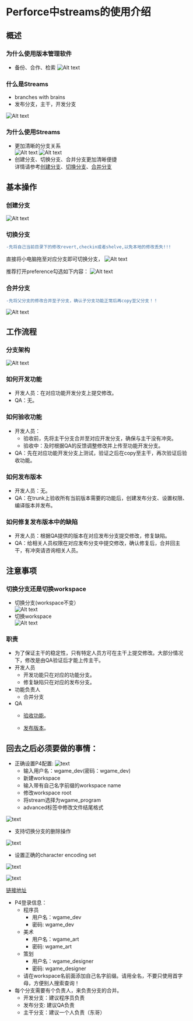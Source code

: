 # Perforce中streams的使用介绍
## 概述
### 为什么使用版本管理软件
* 备份、合作、检索
![Alt text](https://github.com/z530989673/P4-Stream-Intro/blob/master/Pic/whyIsVersionControlImportant.png)
### 什么是Streams
* branches with brains  
* 发布分支，主干，开发分支 

![Alt text](https://github.com/z530989673/P4-Stream-Intro/blob/master/Pic/stream.png)
### 为什么使用Streams
* 更加清晰的分支关系  
![Alt text](https://github.com/z530989673/P4-Stream-Intro/blob/master/Pic/formerBranch.png)
![Alt text](https://github.com/z530989673/P4-Stream-Intro/blob/master/Pic/stream.png)
* 创建分支、切换分支、合并分支更加清晰便捷  
  详情请参考[创建分支](#创建分支)、[切换分支](#切换分支)、[合并分支](#合并分支)

## 基本操作
### 创建分支
![Alt text](https://github.com/z530989673/P4-Stream-Intro/blob/master/Pic/createbranch.gif)
### 切换分支
```diff
-先将自己当前目录下的修改revert,checkin或者shelve,以免本地的修改丢失!!!
```
直接将小电脑拖至对应分支即可切换分支，
![Alt text](https://github.com/z530989673/P4-Stream-Intro/blob/master/Pic/switchWorkspace.gif)


推荐打开preference勾选如下内容：
![Alt text](https://github.com/z530989673/P4-Stream-Intro/blob/master/Pic/streamPreference.png)
### 合并分支
```diff
-先将父分支的修改合并至子分支，确认子分支功能正常后再copy至父分支！！
```
![Alt text](https://github.com/z530989673/P4-Stream-Intro/blob/master/Pic/mergeBranch.gif)

## 工作流程
### 分支架构

![Alt text](https://github.com/z530989673/P4-Stream-Intro/blob/master/Pic/branchStructure2.png)
### 如何开发功能
* 开发人员：在对应功能开发分支上提交修改。
* QA：无。
### 如何验收功能
* 开发人员：
  * 验收前，先将主干分支合并至对应开发分支，确保与主干没有冲突。
  * 验收中：及时根据QA的反馈调整修改并上传至功能开发分支。
* QA：先在对应功能开发分支上测试，验证之后在copy至主干，再次验证后验收功能。
### 如何发布版本
* 开发人员：无。
* QA：在trunk上验收所有当前版本需要的功能后，创建发布分支、设置权限、编译版本并发布。
### 如何修复发布版本中的缺陷
* 开发人员：根据QA提供的版本在对应发布分支提交修改，修复缺陷。
* QA：给相关人员权限在对应发布分支中提交修改，确认修复后，合并回主干，有冲突请咨询相关人员。

## 注意事项
### 切换分支还是切换workspace
* 切换分支(workspace不变）  
![Alt text](https://github.com/z530989673/P4-Stream-Intro/blob/master/Pic/switchBranchOp.gif)  
* 切换workspace  
![Alt text](https://github.com/z530989673/P4-Stream-Intro/blob/master/Pic/switchWorkspaceOp.gif)
### 职责
* 为了保证主干的稳定性，只有特定人员方可在主干上提交修改。大部分情况下，修改是由QA验证后才能上传主干。
* 开发人员
  * 开发功能只在对应的功能分支。
  * 修复缺陷只在对应的发布分支。
* 功能负责人
  * 合并分支
* QA
  * [验收功能](#如何验收功能)。
  
  * [发布版本](#如何发布版本)。
  
## 回去之后必须要做的事情：
* 正确设置P4配置:
![text](https://github.com/z530989673/P4-Stream-Intro/blob/master/Pic/createConnection.png)
  * 输入用户名：wgame_dev(密码：wgame_dev)
  * 新建workspace
  * 输入带有自己名字前缀的workspace name
  * 修改workspace root
  * 将stream选择为wgame_program
  * advanced标签中修改文件结尾格式  
  
![text](https://github.com/z530989673/P4-Stream-Intro/blob/master/Pic/endLine.png)
  * 支持切换分支的删除操作 
  
![text](https://github.com/z530989673/P4-Stream-Intro/blob/master/Pic/endLine.png)
  * 设置正确的character encoding set  
  
![text](https://github.com/z530989673/P4-Stream-Intro/blob/master/Pic/character_encoding_set.png)  

![text](https://github.com/z530989673/P4-Stream-Intro/blob/master/Pic/localCharSet.png) 

[链接地址](http://note.youdao.com/noteshare?id=14a96014b0b1824efbf45f7ff245a31a&sub=1B158AE431044EF1AD2EAE14D6105670)
* P4登录信息：
  * 程序员
    * 用户名：wgame_dev
    * 密码: wgame_dev
  * 美术
    * 用户名：wgame_art
    * 密码: wgame_art
  * 策划
    * 用户名：wgame_designer
    * 密码: wgame_designer 
  * 请在workspace名前面添加自己名字前缀。请用全名，不要只使用首字母，方便别人搜索查询！
* 每个分支需要有个负责人，来负责分支的合并。
  * 开发分支：建议程序员负责
  * 发布分支: 建议QA负责
  * 主干分支：建议一个人负责（东哥）
